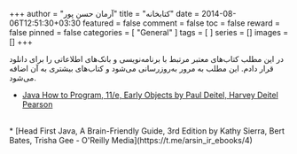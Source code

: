 +++
author = "آرمان حسن پور"
title = "کتابخانه" 
date = 2014-08-06T12:51:30+03:30
featured = false
comment = false
toc = false
reward = false
pinned = false
categories = [
	"General"
]
tags = [
]
series = []
images = []
+++

در این مطلب کتاب‌های معتبر مرتبط با برنامه‌نویسی و بانک‌های اطلاعاتی را برای دانلود قرار دادم. این مطلب به مرور به‌روزرسانی می‌شود و کتاب‌های بیشتری به آن اضافه می‌شود.
<!--more-->

* [Java How to Program, 11/e, Early Objects by Paul Deitel, Harvey Deitel Pearson](https://t.me/arsin_ir_ebooks/3) 
<br>
* [Head First Java, A Brain-Friendly Guide, 3rd Edition by Kathy Sierra, Bert Bates, Trisha Gee - O'Reilly Media](https://t.me/arsin_ir_ebooks/4)
